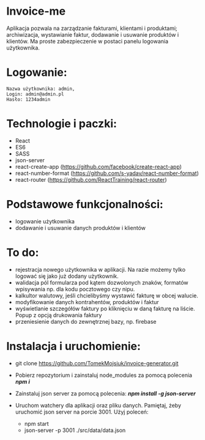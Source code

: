 # Invoice-me

Aplikacja pozwala na zarządzanie fakturami, klientami i produktami; archiwizacja, wystawianie faktur, dodawanie i usuwanie produktów i klientów.
Ma proste zabezpieczenie w postaci panelu logowania użytkownika.

# Logowanie:

    Nazwa użytkownika: admin,
    Login: admin@admin.pl
    Hasło: 1234admin


# Technologie i paczki:

- React
- ES6
- SASS
- json-server
- react-create-app (https://github.com/facebook/create-react-app)
- react-number-format (https://github.com/s-yadav/react-number-format) 
- react-router (https://github.com/ReactTraining/react-router)

# Podstawowe funkcjonalności:

- logowanie użytkownika
- dodawanie i usuwanie danych produktów i klientów

# To do:

- rejestracja nowego użytkownika w aplikacji. Na razie możemy tylko logować się jako już dodany użytkownik.
- walidacja pól formularza pod kątem dozwolonych znaków, formatów wpisywania np. dla kodu pocztowego czy nipu.
- kalkultor walutowy, jeśli chcielibyśmy wystawić fakturę w obcej walucie.
- modyfikowanie danych kontrahentów, produktów i faktur
- wyświetlanie szczegółów faktury po kliknięciu w daną fakturę na liście. Popup z opcją drukowania faktury
- przeniesienie danych do zewnętrznej bazy, np. firebase

# Instalacja i uruchomienie:

- git clone https://github.com/TomekMojsiuk/invoice-generator.git

- Pobierz repozytorium i zainstaluj node_modules za pomocą polecenia _**npm i**_
- Zainstaluj json server za pomocą polecenia: _**npm install -g json-server**_
- Uruchom watchery dla aplikacji oraz pliku danych. Pamiętaj, żeby uruchomić json server na porcie 3001. Użyj poleceń:
    - npm start
    - json-server -p 3001  ./src/data/data.json


